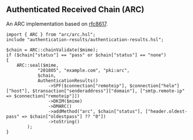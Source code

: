 ## Authenticated Received Chain (ARC) 
An ARC implementation based on [rfc8617](https://tools.ietf.org/html/rfc8617).

```
import { ARC } from "arc/arc.hsl";
include "authentication-results/authentication-results.hsl";

$chain = ARC::chainValidate($mime);
if ($chain["status"] == "pass" or $chain["status"] == "none")
{
	ARC::seal($mime,
			"201805", "example.com", "pki:arc",
			$chain,
			AuthenticationResults()
				->SPF($connection["remoteip"], $connection["helo"]["host"], $transaction["senderaddress"]["domain"], ["smtp.remote-ip" => $connection["remoteip"]])
				->DKIM($mime)
				->DMARC()
				->addMethod("arc", $chain["status"], ["header.oldest-pass" => $chain["oldestpass"] ?? "0"])
				->toString()
		);
}
```
